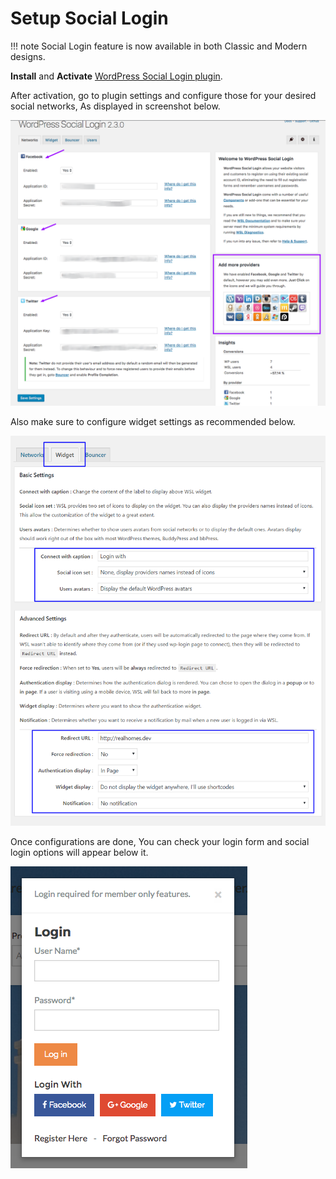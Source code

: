 # Setup Social Login

!!! note
        Social Login feature is now available in both Classic and Modern designs.


**Install** and **Activate** [WordPress Social Login plugin](https://wordpress.org/plugins/wordpress-social-login/).

After activation, go to plugin settings and configure those for your desired social networks, As displayed in screenshot below. 

![Social Plugin Settings](images/member-pages/social-plugin-settings.png)

Also make sure to configure widget settings as recommended below. 

![Social Plugin Widgets' Settings](images/member-pages/social-plugin-settings-widgets.png)

Once configurations are done, You can check your login form and social login options will appear below it. 

![Social Login Form](images/member-pages/social-login-form.png)
